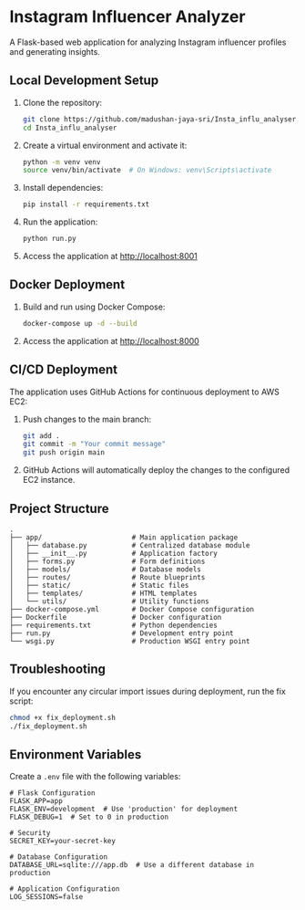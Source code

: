 # Instagram Influencer Analyzer

A Flask-based web application for analyzing Instagram influencer profiles and generating insights.

## Local Development Setup

1. Clone the repository:
   ```bash
   git clone https://github.com/madushan-jaya-sri/Insta_influ_analyser.git
   cd Insta_influ_analyser
   ```

2. Create a virtual environment and activate it:
   ```bash
   python -m venv venv
   source venv/bin/activate  # On Windows: venv\Scripts\activate
   ```

3. Install dependencies:
   ```bash
   pip install -r requirements.txt
   ```

4. Run the application:
   ```bash
   python run.py
   ```

5. Access the application at [http://localhost:8001](http://localhost:8001)

## Docker Deployment

1. Build and run using Docker Compose:
   ```bash
   docker-compose up -d --build
   ```

2. Access the application at [http://localhost:8000](http://localhost:8000)

## CI/CD Deployment

The application uses GitHub Actions for continuous deployment to AWS EC2:

1. Push changes to the main branch:
   ```bash
   git add .
   git commit -m "Your commit message"
   git push origin main
   ```

2. GitHub Actions will automatically deploy the changes to the configured EC2 instance.

## Project Structure

```
.
├── app/                      # Main application package
│   ├── database.py           # Centralized database module
│   ├── __init__.py           # Application factory
│   ├── forms.py              # Form definitions
│   ├── models/               # Database models
│   ├── routes/               # Route blueprints
│   ├── static/               # Static files
│   ├── templates/            # HTML templates
│   └── utils/                # Utility functions
├── docker-compose.yml        # Docker Compose configuration
├── Dockerfile                # Docker configuration
├── requirements.txt          # Python dependencies
├── run.py                    # Development entry point
└── wsgi.py                   # Production WSGI entry point
```

## Troubleshooting

If you encounter any circular import issues during deployment, run the fix script:

```bash
chmod +x fix_deployment.sh
./fix_deployment.sh
```

## Environment Variables

Create a `.env` file with the following variables:

```
# Flask Configuration
FLASK_APP=app
FLASK_ENV=development  # Use 'production' for deployment
FLASK_DEBUG=1  # Set to 0 in production

# Security
SECRET_KEY=your-secret-key

# Database Configuration
DATABASE_URL=sqlite:///app.db  # Use a different database in production

# Application Configuration
LOG_SESSIONS=false
``` 